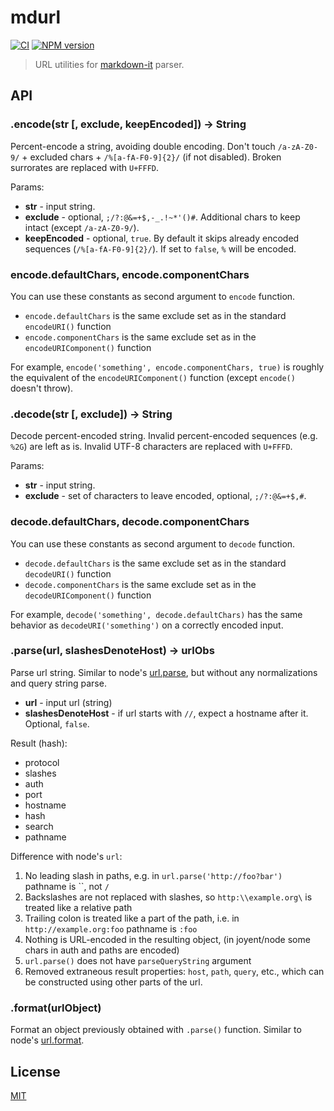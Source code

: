 # mdurl

[![CI](https://github.com/markdown-it/mdurl/actions/workflows/ci.yml/badge.svg)](https://github.com/markdown-it/mdurl/actions/workflows/ci.yml)
[![NPM version](https://img.shields.io/npm/v/mdurl.svg?style=flat)](https://www.npmjs.org/package/mdurl)

> URL utilities for [markdown-it](https://github.com/markdown-it/markdown-it) parser.


## API

### .encode(str [, exclude, keepEncoded]) -> String

Percent-encode a string, avoiding double encoding. Don't touch `/a-zA-Z0-9/` +
excluded chars + `/%[a-fA-F0-9]{2}/` (if not disabled). Broken surrorates are
replaced with `U+FFFD`.

Params:

- __str__ - input string.
- __exclude__ - optional, `;/?:@&=+$,-_.!~*'()#`. Additional chars to keep intact
  (except `/a-zA-Z0-9/`).
- __keepEncoded__ - optional, `true`. By default it skips already encoded sequences
  (`/%[a-fA-F0-9]{2}/`). If set to `false`, `%` will be encoded.


### encode.defaultChars, encode.componentChars

You can use these constants as second argument to `encode` function.

 - `encode.defaultChars` is the same exclude set as in the standard `encodeURI()` function
 - `encode.componentChars` is the same exclude set as in the `encodeURIComponent()` function

For example, `encode('something', encode.componentChars, true)` is roughly the equivalent of
the `encodeURIComponent()` function (except `encode()` doesn't throw).


### .decode(str [, exclude]) -> String

Decode percent-encoded string. Invalid percent-encoded sequences (e.g. `%2G`)
are left as is. Invalid UTF-8 characters are replaced with `U+FFFD`.


Params:

- __str__ - input string.
- __exclude__ - set of characters to leave encoded, optional, `;/?:@&=+$,#`.


### decode.defaultChars, decode.componentChars

You can use these constants as second argument to `decode` function.

 - `decode.defaultChars` is the same exclude set as in the standard `decodeURI()` function
 - `decode.componentChars` is the same exclude set as in the `decodeURIComponent()` function

For example, `decode('something', decode.defaultChars)` has the same behavior as
`decodeURI('something')` on a correctly encoded input.


### .parse(url, slashesDenoteHost) -> urlObs

Parse url string. Similar to node's [url.parse](http://nodejs.org/api/url.html#url_url_parse_urlstr_parsequerystring_slashesdenotehost), but without any
normalizations and query string parse.

 - __url__ - input url (string)
 - __slashesDenoteHost__ - if url starts with `//`, expect a hostname after it. Optional, `false`.

Result (hash):

- protocol
- slashes
- auth
- port
- hostname
- hash
- search
- pathname

Difference with node's `url`:

1. No leading slash in paths, e.g. in `url.parse('http://foo?bar')` pathname is
   ``, not `/`
2. Backslashes are not replaced with slashes, so `http:\\example.org\` is
   treated like a relative path
3. Trailing colon is treated like a part of the path, i.e. in
   `http://example.org:foo` pathname is `:foo`
4. Nothing is URL-encoded in the resulting object, (in joyent/node some chars
   in auth and paths are encoded)
5. `url.parse()` does not have `parseQueryString` argument
6. Removed extraneous result properties: `host`, `path`, `query`, etc.,
   which can be constructed using other parts of the url.


### .format(urlObject)

Format an object previously obtained with `.parse()` function. Similar to node's
[url.format](http://nodejs.org/api/url.html#url_url_format_urlobj).


## License

[MIT](https://github.com/markdown-it/mdurl/blob/master/LICENSE)
